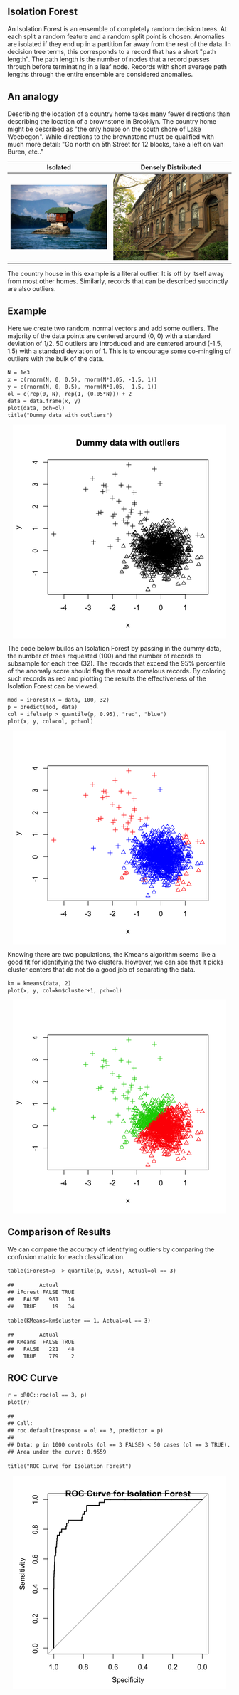 Isolation Forest
----------------

An Isolation Forest is an ensemble of completely random decision trees.
At each split a random feature and a random split point is chosen.
Anomalies are isolated if they end up in a partition far away from the
rest of the data. In decision tree terms, this corresponds to a record
that has a short "path length". The path length is the number of nodes
that a record passes through before terminating in a leaf node. Records
with short average path lengths through the entire ensemble are
considered anomalies.

An analogy
----------

Describing the location of a country home takes many fewer directions
than describing the location of a brownstone in Brooklyn. The country
home might be described as "the only house on the south shore of Lake
Woebegon". While directions to the brownstone must be qualified with
much more detail: "Go north on 5th Street for 12 blocks, take a left on
Van Buren, etc.."

|Isolated|Densely Distributed|
---------|--------------------
<img src="README_files/figure-markdown_strict/2_river-house.jpg"/>|<img src="README_files/figure-markdown_strict/Brooklyn-brownstones.jpg"/>

The country house in this example is a literal outlier. It is off by
itself away from most other homes. Similarly, records that can be
described succinctly are also outliers.

Example
-------

Here we create two random, normal vectors and add some outliers. The
majority of the data points are centered around (0, 0) with a standard
deviation of 1/2. 50 outliers are introduced and are centered around
(-1.5, 1.5) with a standard deviation of 1. This is to encourage some
co-mingling of outliers with the bulk of the data.

    N = 1e3
    x = c(rnorm(N, 0, 0.5), rnorm(N*0.05, -1.5, 1))
    y = c(rnorm(N, 0, 0.5), rnorm(N*0.05,  1.5, 1))
    ol = c(rep(0, N), rep(1, (0.05*N))) + 2
    data = data.frame(x, y)
    plot(data, pch=ol)
    title("Dummy data with outliers")

<img src="README_files/figure-markdown_strict/dummy-data-1.png" style="display: block; margin: auto;" />

The code below builds an Isolation Forest by passing in the dummy data,
the number of trees requested (100) and the number of records to
subsample for each tree (32). The records that exceed the 95% percentile
of the anomaly score should flag the most anomalous records. By coloring
such records as red and plotting the results the effectiveness of the
Isolation Forest can be viewed.

    mod = iForest(X = data, 100, 32)
    p = predict(mod, data)
    col = ifelse(p > quantile(p, 0.95), "red", "blue")
    plot(x, y, col=col, pch=ol)

<img src="README_files/figure-markdown_strict/isofor-1.png" style="display: block; margin: auto;" />

Knowing there are two populations, the Kmeans algorithm seems like a
good fit for identifying the two clusters. However, we can see that it
picks cluster centers that do not do a good job of separating the data.

    km = kmeans(data, 2)
    plot(x, y, col=km$cluster+1, pch=ol)

<img src="README_files/figure-markdown_strict/kmeans-1.png" style="display: block; margin: auto;" />

Comparison of Results
---------------------

We can compare the accuracy of identifying outliers by comparing the
confusion matrix for each classification.

    table(iForest=p  > quantile(p, 0.95), Actual=ol == 3)

    ##        Actual
    ## iForest FALSE TRUE
    ##   FALSE   981   16
    ##   TRUE     19   34

    table(KMeans=km$cluster == 1, Actual=ol == 3)

    ##        Actual
    ## KMeans  FALSE TRUE
    ##   FALSE   221   48
    ##   TRUE    779    2

ROC Curve
---------

    r = pROC::roc(ol == 3, p)
    plot(r)

    ## 
    ## Call:
    ## roc.default(response = ol == 3, predictor = p)
    ## 
    ## Data: p in 1000 controls (ol == 3 FALSE) < 50 cases (ol == 3 TRUE).
    ## Area under the curve: 0.9559

    title("ROC Curve for Isolation Forest")

<img src="README_files/figure-markdown_strict/roc-1.png" style="display: block; margin: auto;" />
